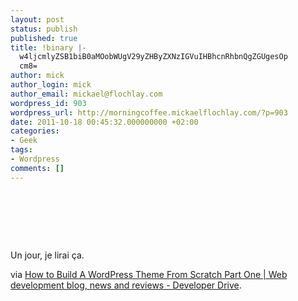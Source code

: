 ```yaml
---
layout: post
status: publish
published: true
title: !binary |-
  w4ljcmlyZSB1biB0aMOobWUgV29yZHByZXNzIGVuIHBhcnRhbnQgZGUgesOp
  cm8=
author: mick
author_login: mick
author_email: mickael@flochlay.com
wordpress_id: 903
wordpress_url: http://morningcoffee.mickaelflochlay.com/?p=903
date: 2011-10-18 00:45:32.000000000 +02:00
categories:
- Geek
tags:
- Wordpress
comments: []
---
```

&nbsp;

&nbsp;

&nbsp;

Un jour, je lirai ça.

via <a href="http://www.developerdrive.com/2011/10/how-to-build-a-wordpress-theme-from-scratch-part-one/">How to Build A WordPress Theme From Scratch Part One | Web development blog, news and reviews - Developer Drive</a>.

